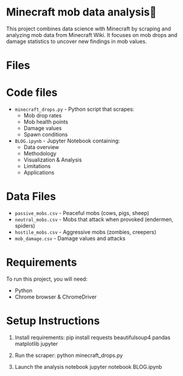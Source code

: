 # Minecraft mob data analysis🐷

This project combines data science with Minecraft by scraping and analyzing mob data from Minecraft Wiki. It focuses on mob drops and damage statistics to uncover new findings in mob values. 

# Files

# Code files
- `minecraft_drops.py` - Python script that scrapes:
  - Mob drop rates
  - Mob health points
  - Damage values
  - Spawn conditions
- `BLOG.ipynb` - Jupyter Notebook containing:
  - Data overview
  - Methodology
  - Visualization & Analysis
  - Limitations
  - Applications

# Data Files
- `passive_mobs.csv` - Peaceful mobs (cows, pigs, sheep)
- `neutral_mobs.csv` - Mobs that attack when provoked (endermen, spiders)
- `hostile_mobs.csv` - Aggressive mobs (zombies, creepers)
- `mob_damage.csv` - Damage values and attacks

# Requirements
To run this project, you will need:
- Python
- Chrome browser & ChromeDriver

# Setup Instructions

1. Install requirements:
pip install requests beautifulsoup4 pandas matplotlib jupyter

2. Run the scraper:
python minecraft_drops.py

3. Launch the analysis notebook
jupyter notebook BLOG.ipynb